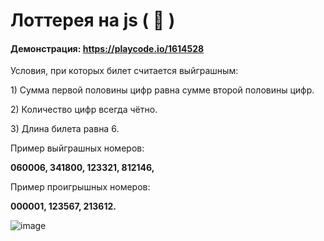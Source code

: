 # <a id="title1">Лоттерея на js ( 🎰 )</a>
#### Демонстрация: https://playcode.io/1614528

Условия, при которых билет считается выйграшным:
 <p>1) Сумма первой половины цифр равна сумме второй половины цифр. <p>
 <p>2) Количество цифр всегда чётно. <p>
 <p>3) Длина билета равна 6. <p>
 
 <p> Пример выйграшных номеров: <p>
<b>060006,
341800,
123321,
812146,
</b><p>Пример проигрышных номеров:</p>
<b>000001,
123567,
213612.



</b>![image](https://github.com/miklle20051/Lottery/assets/76568395/5e8a8b11-bc3d-48a1-99c7-e4d3652970fe)

